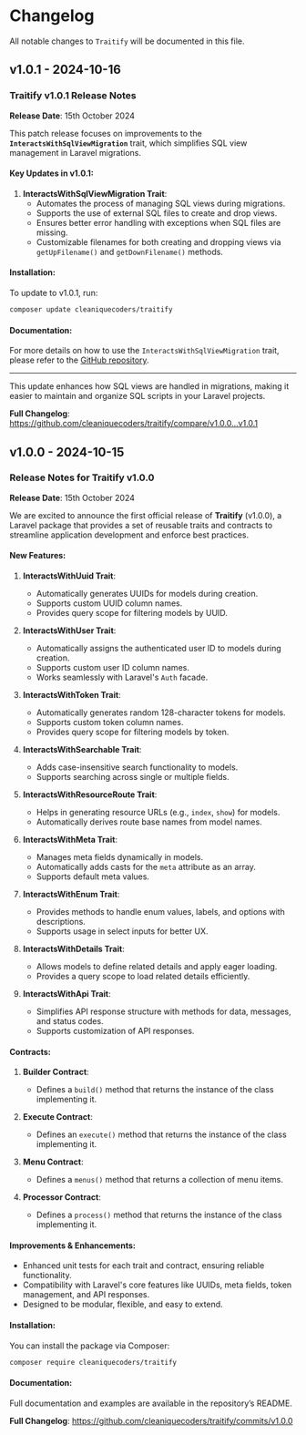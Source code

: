 # Changelog

All notable changes to `Traitify` will be documented in this file.

## v1.0.1 - 2024-10-16

### Traitify v1.0.1 Release Notes

**Release Date**: 15th October 2024

This patch release focuses on improvements to the **`InteractsWithSqlViewMigration`** trait, which simplifies SQL view management in Laravel migrations.

#### Key Updates in v1.0.1:

1. **InteractsWithSqlViewMigration Trait**:
   - Automates the process of managing SQL views during migrations.
   - Supports the use of external SQL files to create and drop views.
   - Ensures better error handling with exceptions when SQL files are missing.
   - Customizable filenames for both creating and dropping views via `getUpFilename()` and `getDownFilename()` methods.
   

#### Installation:

To update to v1.0.1, run:

```bash
composer update cleaniquecoders/traitify

```
#### Documentation:

For more details on how to use the `InteractsWithSqlViewMigration` trait, please refer to the [GitHub repository](https://github.com/cleaniquecoders/traitify).


---

This update enhances how SQL views are handled in migrations, making it easier to maintain and organize SQL scripts in your Laravel projects.

**Full Changelog**: https://github.com/cleaniquecoders/traitify/compare/v1.0.0...v1.0.1

## v1.0.0 - 2024-10-15

### Release Notes for Traitify v1.0.0

**Release Date**: 15th October 2024

We are excited to announce the first official release of **Traitify** (v1.0.0), a Laravel package that provides a set of reusable traits and contracts to streamline application development and enforce best practices.

#### New Features:

1. **InteractsWithUuid Trait**:
   
   - Automatically generates UUIDs for models during creation.
   - Supports custom UUID column names.
   - Provides query scope for filtering models by UUID.
   
2. **InteractsWithUser Trait**:
   
   - Automatically assigns the authenticated user ID to models during creation.
   - Supports custom user ID column names.
   - Works seamlessly with Laravel's `Auth` facade.
   
3. **InteractsWithToken Trait**:
   
   - Automatically generates random 128-character tokens for models.
   - Supports custom token column names.
   - Provides query scope for filtering models by token.
   
4. **InteractsWithSearchable Trait**:
   
   - Adds case-insensitive search functionality to models.
   - Supports searching across single or multiple fields.
   
5. **InteractsWithResourceRoute Trait**:
   
   - Helps in generating resource URLs (e.g., `index`, `show`) for models.
   - Automatically derives route base names from model names.
   
6. **InteractsWithMeta Trait**:
   
   - Manages meta fields dynamically in models.
   - Automatically adds casts for the `meta` attribute as an array.
   - Supports default meta values.
   
7. **InteractsWithEnum Trait**:
   
   - Provides methods to handle enum values, labels, and options with descriptions.
   - Supports usage in select inputs for better UX.
   
8. **InteractsWithDetails Trait**:
   
   - Allows models to define related details and apply eager loading.
   - Provides a query scope to load related details efficiently.
   
9. **InteractsWithApi Trait**:
   
   - Simplifies API response structure with methods for data, messages, and status codes.
   - Supports customization of API responses.
   

#### Contracts:

1. **Builder Contract**:
   
   - Defines a `build()` method that returns the instance of the class implementing it.
   
2. **Execute Contract**:
   
   - Defines an `execute()` method that returns the instance of the class implementing it.
   
3. **Menu Contract**:
   
   - Defines a `menus()` method that returns a collection of menu items.
   
4. **Processor Contract**:
   
   - Defines a `process()` method that returns the instance of the class implementing it.
   

#### Improvements & Enhancements:

- Enhanced unit tests for each trait and contract, ensuring reliable functionality.
- Compatibility with Laravel's core features like UUIDs, meta fields, token management, and API responses.
- Designed to be modular, flexible, and easy to extend.

#### Installation:

You can install the package via Composer:

```bash
composer require cleaniquecoders/traitify


```
#### Documentation:

Full documentation and examples are available in the repository’s README.

**Full Changelog**: https://github.com/cleaniquecoders/traitify/commits/v1.0.0
